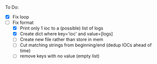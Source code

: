 To Do:
 - [x] Fix loop
 - [ ] Fix format
    - [x] Print only 1 ioc to a (possible) list of logs 
    - [x] Create dict where key='ioc' and value=[logs]
    - [ ] Create new file rather than store in mem
    - [ ] Cut matching strings from beginning/end (dedup IOCs ahead of time)
    - [ ] remove keys with no value (empty list)
